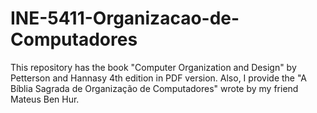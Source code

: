 # INE-5411-Organizacao-de-Computadores

This repository has the book "Computer Organization and Design" by Petterson and Hannasy 4th edition in PDF version. Also,
I provide the "A Bíblia Sagrada de Organização de Computadores" wrote by my friend Mateus Ben Hur.
